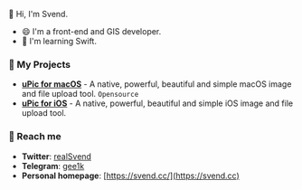 👋 Hi, I'm Svend.

- 😄 I'm a front-end and GIS developer.
- 🌱 I'm learning Swift.

### 🔭 My Projects

- **[uPic for macOS](https://github.com/gee1k/uPic)** - A native, powerful, beautiful and simple macOS image and file upload tool. `Opensource`
- **[uPic for iOS](https://apps.apple.com/us/app/id1510718678)** - A native, powerful, beautiful and simple iOS image and file upload tool.

### 💬 Reach me

- **Twitter**: [realSvend](https://twitter.com/realSvend)
- **Telegram**: [gee1k](https://t.me/gee1k)
- **Personal homepage**: [https://svend.cc/](https://svend.cc)
